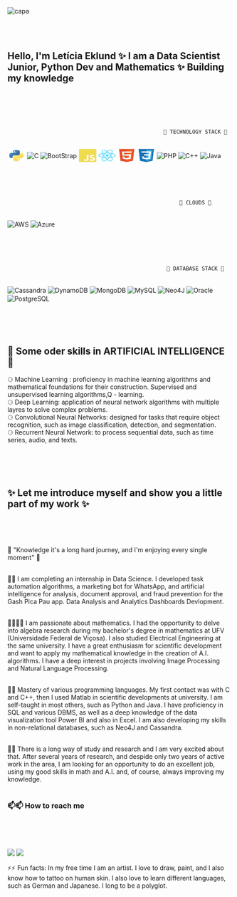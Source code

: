 <div style="display: inline_block"><br>
  
 <img align="center" alt = "capa" height="300" width="800" src="https://img.olhardigital.com.br/wp-content/uploads/2019/08/20190819040121.jpg">
 
</div>
<br/>
<br/>
<br/>



## Hello, I'm Letícia Eklund ✨ I am a Data Scientist Junior, Python Dev and Mathematics ✨ Building my knowledge

<br/>
<br/>
<br/>
<br/>




                                                     🌟 TECHNOLOGY STACK 🌟
  
          
<div style="display: inline_block"><br>
  <img align="center" alt="Python" height="30" width="40" src="https://raw.githubusercontent.com/devicons/devicon/master/icons/python/python-original.svg">
  <img align="center" alt="C" height="30" width="40" src="https://cdn.jsdelivr.net/gh/devicons/devicon@latest/icons/c/c-original.svg" />
  <img align="center" alt="BootStrap" height="30" width="40" src="https://cdn.jsdelivr.net/gh/devicons/devicon@latest/icons/bootstrap/bootstrap-original.svg" />
  <img align="center" alt="Js" height="30" width="40" src="https://raw.githubusercontent.com/devicons/devicon/master/icons/javascript/javascript-plain.svg">
  <img align="center" alt="Rafa-React" height="30" width="40" src="https://raw.githubusercontent.com/devicons/devicon/master/icons/react/react-original.svg">
  <img align="center" alt="HTML" height="30" width="40" src="https://raw.githubusercontent.com/devicons/devicon/master/icons/html5/html5-original.svg">
  <img align="center" alt="CSS3" height="30" width="40" src="https://raw.githubusercontent.com/devicons/devicon/master/icons/css3/css3-original.svg">
  <img align="center" alt="PHP" height="30" width="40" src="https://cdn.jsdelivr.net/gh/devicons/devicon@latest/icons/php/php-original.svg" />
  <img align="center" alt="C++" height="30" width="40" src="https://cdn.jsdelivr.net/gh/devicons/devicon@latest/icons/cplusplus/cplusplus-original.svg" />
  <img align="center" alt="Java" height="30" width="40" src="https://cdn.jsdelivr.net/gh/devicons/devicon@latest/icons/java/java-original-wordmark.svg" />

  
</div>
<br/>
<br/>
<br/>
<br/>



                                                          🌟 CLOUDS 🌟
<div style="display: inline_block"><br>
  <img align="center" alt="AWS" height="30" width="40" src="https://cdn.jsdelivr.net/gh/devicons/devicon@latest/icons/amazonwebservices/amazonwebservices-plain-wordmark.svg" />
  <img align="center" alt="Azure" height="30" width="40" src="https://cdn.jsdelivr.net/gh/devicons/devicon@latest/icons/azure/azure-original-wordmark.svg" />
          
  
</div>
<br/>
<br/>
<br/>
<br/>


                                                      🌟 DATABASE STACK 🌟

<div style="display: inline_block"><br>
	<img align="center" alt="Cassandra" height="30" width="40" src="https://cdn.jsdelivr.net/gh/devicons/devicon@latest/icons/cassandra/cassandra-original-wordmark.svg" />
  <img align="center" alt="DynamoDB" height="30" width="40" src="https://cdn.jsdelivr.net/gh/devicons/devicon@latest/icons/dynamodb/dynamodb-original.svg" />
  <img align="center" alt="MongoDB" height="30" width="40" src="https://cdn.jsdelivr.net/gh/devicons/devicon@latest/icons/mongodb/mongodb-original-wordmark.svg" />
  <img align="center" alt="MySQL" height="30" width="40" src="https://cdn.jsdelivr.net/gh/devicons/devicon@latest/icons/mysql/mysql-original.svg" />
  <img align="center" alt="Neo4J" height="30" width="40" src="https://cdn.jsdelivr.net/gh/devicons/devicon@latest/icons/neo4j/neo4j-original.svg" />
  <img align="center" alt="Oracle" height="30" width="40" src="https://cdn.jsdelivr.net/gh/devicons/devicon@latest/icons/oracle/oracle-original.svg" />
  <img align="center" alt="PostgreSQL" height="30" width="40" src="https://cdn.jsdelivr.net/gh/devicons/devicon@latest/icons/postgresql/postgresql-original-wordmark.svg" />
          
</div>
<br/>
<br/>
<br/>
<br/>

##                                          🌟 Some oder skills in ARTIFICIAL INTELLIGENCE 🌟


<div> ⚆ Machine Learning : proficiency in machine learning algorithms and mathematical foundations for their construction. Supervised and unsupervised learning algorithms,Q - learning. 
</div>
<div>
⚆ Deep Learning: application of neural network algorithms with multiple layres to solve complex problems.
</div>
<div>
⚆ Convolutional Neural Networks: designed for tasks that require object recognition, such as image classification, detection, and segmentation.
</div>
<div>
⚆ Recurrent Neural Network: to process sequential data, such as time series, audio, and texts.
</div>


<br/>
<br/>
<br/>
<br/>




## ✨ Let me introduce myself and show you a little part of my work ✨ 

<br/>
<br/>
<br/>

💚 "Knowledge it's a long hard journey, and I'm enjoying every single moment" 💚
<br/>
<br/>

  🤖🤖 I am completing an internship in Data Science. I developed task automation algorithms, a marketing bot for WhatsApp, and artificial intelligence for analysis, document approval, and fraud prevention for the Gash Pica Pau app. Data Analysis and Analytics Dashboards Devlopment. 
<br/>
<br/>
   
  🧑‍💻🧑‍💻 I am passionate about mathematics. I had the opportunity to delve into algebra research during my bachelor's degree in mathematics at UFV (Universidade Federal de Viçosa). I also studied Electrical Engineering at the same university. I have a great enthusiasm for scientific development and want to apply my mathematical knowledge in the creation of A.I. algorithms. I have a deep interest in projects involving Image Processing and Natural Language Processing.
<br/>
<br/>
   
  📖📖 Mastery of various programming languages. My first contact was with C and C++, then I used Matlab in scientific developments at university. I am self-taught in most others, such as Python and Java. I have proficiency in SQL and various DBMS, as well as a deep knowledge of the data visualization tool Power BI and also in Excel. I am also developing my skills in non-relational databases, such as Neo4J and Cassandra.
<br/>
<br/>
   
  🌠🌠 There is a long way of study and research and I am very excited about that. After several years of research, and  despide only two years of active work in the area, I am looking for an opportunity to do an excellent job, using my good skills in math and A.I. and, of course, always improving my knowledge.
<br/>
<br/>
   

### 📫📫 How to reach me 

<br/>
<br/>
<br/>

  
  <a href = "mailto:leticiaalvesgash@gmail.com"><img src="https://img.shields.io/badge/-Gmail-%23333?style=for-the-badge&logo=gmail&logoColor=white" target="_blank"></a>
  <a href="https://www.linkedin.com/in/letícia-alves-2ba30427b" target="_blank"><img src="https://img.shields.io/badge/-LinkedIn-%230077B5?style=for-the-badge&logo=linkedin&logoColor=white" target="_blank"></a> 
  
</div>

⚡⚡ Fun facts: In my free time I am an artist. I love to draw, paint, and I also know how to tattoo on human skin. I also love to learn different languages, such as German and Japanese. I long to be a polyglot.


